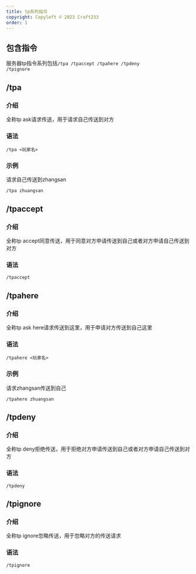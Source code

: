```yaml
---
title: tp系列指令
copyright: Copyleft © 2023 Craft233
order: 1
---
```

## 包含指令
服务器tp指令系列包括<code>/tpa /tpaccept /tpahere /tpdeny /tpignore</code>  


## /tpa
### 介绍
全称tp ask请求传送，用于请求自己传送到对方  
### 语法
```
/tpa <玩家名>
```
### 示例
请求自己传送到zhangsan
```
/tpa zhuangsan
```


## /tpaccept
### 介绍
全称tp accept同意传送，用于同意对方申请传送到自己或者对方申请自己传送到对方
### 语法
```
/tpaccept
```



## /tpahere
### 介绍
全称tp ask here请求传送到这里，用于申请对方传送到自己这里
### 语法
```
/tpahere <玩家名>
```
### 示例
请求zhangsan传送到自己
```
/tpahere zhuangsan
```



## /tpdeny
### 介绍
全称tp deny拒绝传送，用于拒绝对方申请传送到自己或者对方申请自己传送到对方
### 语法
```
/tpdeny
```

## /tpignore
### 介绍
全称tp ignore忽略传送，用于忽略对方的传送请求
### 语法
```
/tpignore
```
